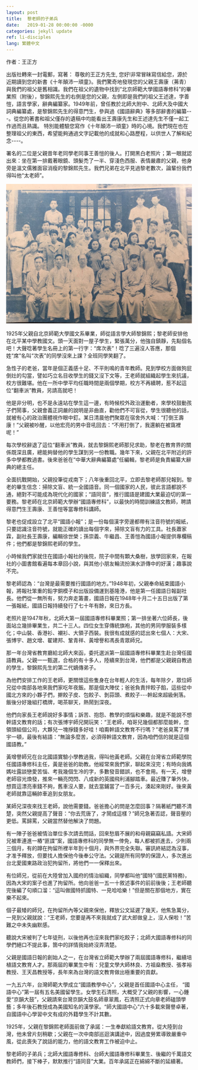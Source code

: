 ```yaml
---
layout: post
title:  黎老師的子弟兵
date:   2019-01-28 00:00:00 -0000
categories: jekyll update
ref: li-disciples
lang: 繁體中文
---
```

作者：王正方

出版社轉來一封電郵，寫著：
尊敬的王正方先生,
您好!非常冒昧寫信給您，源於近期讀到您的新書《十年顛沛一頑童》。我們驚奇地發現您的父親王壽康（茀青）與我們的祖父是舊相識。我們在祖父的遺物中找到“北京師範大學國語專修科”的畢業照（附後），黎錦熙先生的右側是您的父親，左側即是我們的祖父王述達，字善愷，語言學家，辭典編纂家。1949年前，曾任教於北師大附中、北師大及中國大詞典編纂處，是黎錦熙先生的得意門生，參與過《國語辭典》等多部辭書的編纂---。從您的著書和祖父僅存的遺稿中均能看出王壽康先生和王述達先生不僅一起工作過而且熟識。
特別能體驗您寫作《十年顛沛一頑童》時的心境。我們現在也在整理祖父的東西，希望能夠通過文字記載他的成就和心路歷程，以供世人了解和紀念----。 

署名的二位是父親昔年老同學老同事王善愷的後人。打開黑白老照片；第一眼就認出來：坐在第一排戴著眼鏡、頭髮禿了一半、穿淺色西服、表情嚴肅的父親，他身旁是溫文儒雅面容消瘦的黎錦熙先生。我們兄弟在北平見過黎老數次，論輩份我們得叫他“太老師”。

![image](/assets/imgs/prof-li-chinese-studies-class.JPG "1949年北京師範大學國文研修班的畢業照")

1925年父親自北京師範大學國文系畢業，師從語言學大師黎錦熙；黎老師安排他在北平某中學教國文。頭一天面對一屋子學生，緊張萬分，他強自鎮靜，先點個名吧！大聲唸著學生名冊上的第一行字：“席次表”！唸了三遍沒人答應，那個姓“席”名叫“次表”的同學沒來上課？全班同學笑翻了。

急性子的老爸，當年是個正義感十足、不平則鳴的青年教師。見到學校方面做狗屁倒灶的勾當，譬如巧立名目收學生的錢又沒下文等，王老師就組織起學生來抗議，校方很難堪。他在一所中學平均任職時間是兩個學期，校方不再續聘，惹不起這位“翻車派”教員，另請高就吧！

他是非分明，也不是永遠站在學生這一邊，有時候校外政治運動者，來學校鼓動孩子們鬧事，父親會義正詞嚴的說明是非曲直，勸他們不可盲從，學生很聽他的話，就被有心的政治團體視作眼中釘。某日清晨他們聚眾在宿舍外大喊：“打倒王壽康！”父親被吵醒，以他宏亮的男中音吼回去：“不用打倒了，我還躺在被窩裡呢！”

每次學校辭退了這位“翻車派”教員，就去黎錦熙老師那兒求助，黎老在教育界的關係既深且廣，總能夠替他的學生謀到另一份教職。幾年下來，父親在北平附近的許多中學都教過書。後來爸爸在“中華大辭典編纂處”任編輯，黎老師是負責編纂大辭典的總主任。

全面抗戰開始，父親投筆從戎南下；八年後重回北平，立即去黎老師那兒報到。黎老的畢生信念：掃除文盲、統一全國語音。同一個國家的人民，彼此言語都說不通，絕對不可能成為現代化的國家；“語同音”，推行國語是建國大業最迫切的第一要務。黎老師在北京師範大學辦“國語專修科”，以最快的時間訓練語文教師，聘請得意門生王壽康、王善愷等當專修科講師。

黎老也促成設立了北平“國語小報”；是一份每個漢字旁邊都帶有注音符號的報紙，只要認識注音符號，就能正確的讀出每個字來，掃除文盲有力的工具。社長蕭家霖，副社長王壽康，編輯徐世榮；孫崇義、牛繼昌、王善愷為國語小報提供專欄稿件；他們都是黎錦熙老師的學生。

小時候我們家就住在國語小報社的後院，院子中間有顆大桑樹，放學回家來，在報社的小圖書館看遍每本章回小說，與其他小朋友輪流扮演水滸傳中的好漢；趣事說不完。

黎老師認為：“台灣是最需要推行國語的地方。”1948年初，父親奉命結束國語小報，將報社笨重的鉛字銅模子和出版設備運到基隆港，他是第一任國語日報副社長。他們從一無所有，努力奔走籌畫，國語日報在1948年十月二十五日出版了第一張報紙，國語日報持續發行了七十年有餘，來日方長。

老照片是1947年秋，北師大第一屆國語專修科畢業照；第一排坐著六位師長，後面站立幾排畢業生，共二十三人。四位女生穿傳統旗袍，其他的男同學服裝多樣化；中山裝、香港衫、襯衫、大領子西裝。我很有成就感的認出來七個人：大宋、張博宇、趙文增、翟建邦、鞏青祥、黃增譽和馮長青眾師兄。

那一年台灣省教育廳給北師大來函，委托選派第一屆國語專修科畢業生赴台灣任國語教員。父親一一甄選，合格的有十多人，陸續來到台灣，他們都是父親親自教過的學生，黎錦熙先生的第二代嫡傳弟子。

為他們安排工作的王老師，更關懷這些隻身在台年輕人的生活，每年除夕，眾位師兄從中南部各地來我們家吃年夜飯。那是個大陣仗；爸爸負責拌餃子餡，這些從中國北方來的小夥子們，擀餃子皮、包餃子、剝蒜頭、煮餃子---幹起來超級俐落。飯後分好幾組打橋牌，喝茶聊天，熱鬧到深夜。

他們向家長王老師說好多事情；訴苦、抱怨、教學的煩惱和樂趣，就是不能說不想幹語文教育的話；有次張博宇師兄開玩笑：“王老師，咱哥兒幾個都那麼能幹，您領頭組個公司，大夥兒一塊掙錢多好哇！咱甭幹語文教育不行嗎？”老爸臭罵了博宇一頓，最後有結語：“無論多麼苦，必須得幹語文教育，因為咱們信的就是這個國語教。”

黃增譽師兄在台北國語實驗小學教過我，得叫他黃老師。父親在台灣省立師範學院任國語專修科主任，黃是爸爸的助教。他經常來我們家，聊起來沒完；有時向我媽媽吐露談戀愛苦惱、考我幾個生冷的字，多數發音錯誤，也不會用。有一天，增譽老師容光煥發，推來一輛亮閃閃、八成新的英國飛利浦腳踏車。最近賺了筆外快，想買這漂亮車錢不夠，舊車沒人要，就去當鋪當了一百多元，湊起來剛好。後來黃老師就靠這輛帥車追到女朋友。

某師兄深夜來找王老師，說他需要錢。爸爸擔心的問是怎麼回事？隔著紙門聽不清楚，突然父親提高了聲音：“你去荒唐了，才鬧成這樣？”師兄急著否認，聲音壓的更低。罵歸罵，父親當然替他解決了問題。

有一陣子爸爸被情治單位多次請去問話，回來愁眉不展的和母親竊竊私語。大宋師兄被牽連進一樁“匪諜”案，國語專修科的同學無一倖免，每人都被抓進去，少則兩三個月，有的蹲在拘留所裡半年到十個月，與外界完全失聯。審訊終結認為沒事，才准予釋放，但要找人擔保他今後奉公守法。父親是所有同學的保證人，多次進出台北愛國東路政治犯拘留所，將他們一一保釋出來。

有位師兄，從前在大陸曾加入國府的情治組織，同學都叫他“國特”(國民黨特務)，因為大宋的案子也進了拘留所。他向爸爸一五一十敘述事件的前前後後；王老師聽完後編了句順口溜：“這叫做國特抓國特、一見哈哈樂！”但是關在那個地方，實在樂不起來。 

個子最矮的師兄，在拘留所內等父親來保他，釋放公文延遲了幾天，他焦急萬分，一見到父親就說：“王老師，您要是再不來我就成了武大郎做皇上，沒人保啦！”苦難之中未失幽默感。

聽說大宋被判了七年徒刑，以後他再也沒來我們家吃餃子；北師大國語專修科的同學們絕口不提此事，箇中的詳情我始終沒弄清楚。

父親是國語日報的創始人之一，在台灣省立師範大學辦了兩屆國語專修科，繼續培植語文教育人才。那兩屆的畢業生中有：兒童文學大師林良、方祖燊教授、張孝裕教授、王天昌教授等，長年來為台灣的語文教育做出極重要的貢獻。

一九五六年，台灣師範大學成立“國語教學中心”，父親是首任國語中心主任， “國語中心”第一屆有五名美國留學生。女學生石清照，大概受了父親的影響，一心鍾愛“京韻大鼓”，父親請來台灣京韻大鼓名師章翠鳳，石清照正式向章老師磕頭學藝；多年後石教授成為美國知名的漢學家。“師大國語中心”六十多載來聲譽卓著，自國語中心學習中文有成的外籍學生不計其數。

1925年，父親在黎錦熙老師面前做了承諾：一生奉獻給語文教育。從大陸到台灣，他未曾片刻稍歇；父親在一次中南部巡迴演講途中，因過度勞累導致嚴重中風，從此喪失了說話的能力，他的語文教育工作被迫中止。

黎老師的子弟兵；北師大國語專修科、台師大國語專修科畢業生、後繼的千萬語文教師們，接下棒子，默默推行“語同音”大業。百年承諾正在綿綿不斷的延續著。


